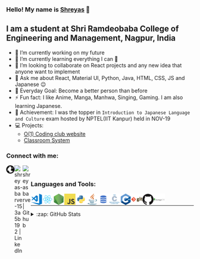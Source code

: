 ### Hello! My name is [Shreyas](https://shreyasbarve.github.io/) 👋

## I am a student at Shri Ramdeobaba College of Engineering and Management, Nagpur, India

- 🔭 I’m currently working on my future
- 🌱 I’m currently learning everything I can 🤣
- 👯 I’m looking to collaborate on React projects and any new idea that anyone want to implement
- 💬 Ask me about React, Material UI, Python, Java, HTML, CSS, JS and Japanese 😉
- 🥅 Everyday Goal: Become a better person than before
- ⚡ Fun fact: I like Anime, Manga, Manhwa, Singing, Gaming. I am also learning Japanese.
- 🥇 Achievement: I was the topper in `Introduction to Japanese Language and Culture` exam hosted by NPTEL(IIT Kanpur) held in NOV-19
- 💻 Projects:
  - [O(1) Coding club website](https://o1codingclub.netlify.app/)
  - [Classroom System](https://learnzillaedu.netlify.app/)

### Connect with me:

[<img align="left" alt="shreyasbarve | Website" width="22px" src="https://raw.githubusercontent.com/iconic/open-iconic/master/svg/globe.svg" />](https://shreyasbarve.github.io/)
[<img align="left" alt="shreyas-barve-153a5b192 | LinkedIn" width="22px" src="https://cdn.jsdelivr.net/npm/simple-icons@v3/icons/linkedin.svg" />](https://www.linkedin.com/in/shreyas-barve-153a5b192/)
[<img align="left" alt="shreyasbarve | Github" width="22px" src="https://cdn.jsdelivr.net/npm/simple-icons@v3/icons/github.svg" />](https://github.com/shreyasbarve)

<br />

### Languages and Tools:

<img align="left" alt="Visual Studio Code" width="30px" src="https://raw.githubusercontent.com/github/explore/80688e429a7d4ef2fca1e82350fe8e3517d3494d/topics/visual-studio-code/visual-studio-code.png" />
<img align="left" alt="React" width="30px" src="https://raw.githubusercontent.com/github/explore/80688e429a7d4ef2fca1e82350fe8e3517d3494d/topics/react/react.png" />
<img align="left" alt="NodeJS" width="30px" src="https://raw.githubusercontent.com/github/explore/80688e429a7d4ef2fca1e82350fe8e3517d3494d/topics/nodejs/nodejs.png" />
<img align="left" alt="JavaScript" width="30px" src="https://raw.githubusercontent.com/github/explore/80688e429a7d4ef2fca1e82350fe8e3517d3494d/topics/javascript/javascript.png" />
<img align="left" alt="Python" width="30px" src="https://raw.githubusercontent.com/github/explore/80688e429a7d4ef2fca1e82350fe8e3517d3494d/topics/python/python.png" />
<img align="left" alt="Java" width="30px" src="https://raw.githubusercontent.com/github/explore/80688e429a7d4ef2fca1e82350fe8e3517d3494d/topics/java/java.png" />
<img align="left" alt="SQL" width="30px" src="https://raw.githubusercontent.com/github/explore/80688e429a7d4ef2fca1e82350fe8e3517d3494d/topics/sql/sql.png" />
<img align="left" alt="C" width="30px" src="https://raw.githubusercontent.com/github/explore/80688e429a7d4ef2fca1e82350fe8e3517d3494d/topics/c/c.png" />
<img align="left" alt="C++" width="30px" src="https://raw.githubusercontent.com/github/explore/80688e429a7d4ef2fca1e82350fe8e3517d3494d/topics/cpp/cpp.png" />
<img align="left" alt="Git" width="30px" src="https://raw.githubusercontent.com/github/explore/80688e429a7d4ef2fca1e82350fe8e3517d3494d/topics/git/git.png" />
<img align="left" alt="Github" width="30px" src="https://raw.githubusercontent.com/github/explore/78df643247d429f6cc873026c0622819ad797942/topics/github/github.png" />
<img align="left" alt="Mongo DB" width="30px" src="https://raw.githubusercontent.com/github/explore/80688e429a7d4ef2fca1e82350fe8e3517d3494d/topics/mongodb/mongodb.png" />

<br />

---

<details>
  <summary>:zap: GitHub Stats</summary>

  <img align="left" alt="shreyasbarve's GitHub Stats" src="https://github-readme-stats.codestackr.vercel.app/api?username=shreyasbarve&show_icons=true&hide_border=true" />

</details>


